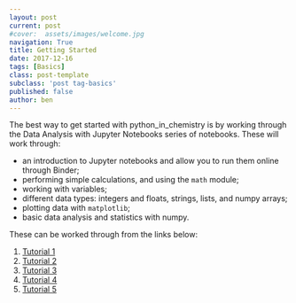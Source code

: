 ```yaml
---
layout: post
current: post
#cover:  assets/images/welcome.jpg
navigation: True
title: Getting Started
date: 2017-12-16
tags: [Basics]
class: post-template
subclass: 'post tag-basics'
published: false
author: ben 
---
```


The best way to get started with python_in_chemistry is by working through the Data Analysis with Jupyter Notebooks series of notebooks. These will work through:

- an introduction to Jupyter notebooks and allow you to run them online through Binder;
- performing simple calculations, and using the <code>math</code> module;
- working with variables;
- different data types: integers and floats, strings, lists, and numpy arrays;
- plotting data with <code>matplotlib</code>;
- basic data analysis and statistics with numpy.

These can be worked through from the links below:

1. [Tutorial 1](https://mybinder.org/v2/gh/bjmorgan/python_in_chemistry/master?filepath=Y1S1%20Practical%2FTutorial%201.ipynb)
2. [Tutorial 2](https://mybinder.org/v2/gh/bjmorgan/python_in_chemistry/master?filepath=Y1S1%20Practical%2FTutorial%202.ipynb)
3. [Tutorial 3](https://mybinder.org/v2/gh/bjmorgan/python_in_chemistry/master?filepath=Y1S1%20Practical%2FTutorial%203.ipynb)
4. [Tutorial 4](https://mybinder.org/v2/gh/bjmorgan/python_in_chemistry/master?filepath=Y1S1%20Practical%2FTutorial%204.ipynb)
5. [Tutorial 5](https://mybinder.org/v2/gh/bjmorgan/python_in_chemistry/master?filepath=Y1S1%20Practical%2FTutorial%205.ipynb)
